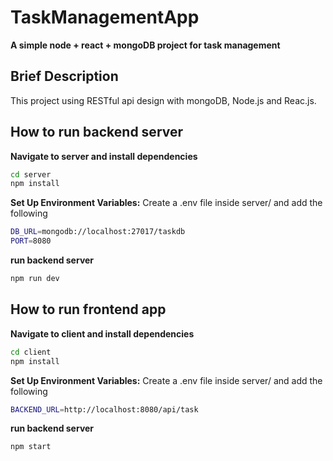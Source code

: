 # TaskManagementApp

**A simple node + react + mongoDB project for task management**

## Brief Description
This project using RESTful api design with mongoDB, Node.js and Reac.js.

## How to run backend server
**Navigate to server and install dependencies**
```bash
cd server
npm install
```

**Set Up Environment Variables:**
Create a .env file inside server/ and add the following
```bash
DB_URL=mongodb://localhost:27017/taskdb
PORT=8080
```
**run backend server**
```bash
npm run dev
```

## How to run frontend app
**Navigate to client and install dependencies**
```bash
cd client
npm install
```

**Set Up Environment Variables:**
Create a .env file inside server/ and add the following
```bash
BACKEND_URL=http://localhost:8080/api/task
```
**run backend server**
```bash
npm start
```